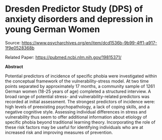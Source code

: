 # Dresden Predictor Study (DPS) of anxiety disorders and depression in young German Women

Source: https://www.psycharchives.org/en/item/dcd1536b-9b99-4ff1-a917-1f9e0528368b

Related Paper: https://pubmed.ncbi.nlm.nih.gov/19815371/

**Abstract**

Potential predictors of incidence of specific phobia were investigated within the conceptual framework of the vulnerability-stress model. At two time points separated by approximately 17 months, a community sample of 1261 German women (18-25 years of age) completed a structured interview. A broad range of potential stress- and vulnerability-related predictors was recorded at initial assessment. The strongest predictors of incidence were: high levels of preexisting psychopathology, a lack of coping skills, and a negative cognitive style. Assessing individual differences in stress and vulnerability thus seem to offer additional information about etiology of specific phobia beyond traditional learning theory. Incorporating the role of these risk factors may be useful for identifying individuals who are at increased risk and improving measures of prevention.
